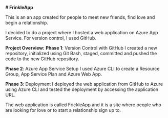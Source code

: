 **# FrinkleApp**

This is an an app created for people to meet new friends, find love and begin a relationship.

I decided to do a project where I hosted a web application on Azure App Service.
For version control, I used GitHub.

**Project Overview:**
**Phase 1**: Version Control with GitHub
I created a new repository, initialized using Git Bash, staged, committed and pushed the code to the new GitHub repository.

**Phase 2**: Azure App Service Setup
I used Azure CLI to create a Resource Group, App Service Plan and Azure Web App.

**Phase 3**: Deployment
I deployed the web application from GitHub to Azure using Azure CLI and tested the deployment by accessing the application URL.

The web application is called FrickleApp and it is a site where people who are looking for love or to start a relationship sign up to. 
